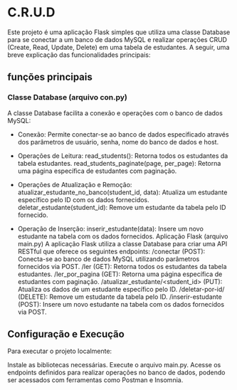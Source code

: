 # C.R.U.D
Este projeto é uma aplicação Flask simples que utiliza uma classe Database para se conectar a um banco de dados MySQL e realizar operações CRUD (Create, Read, Update, Delete) em uma tabela de estudantes. A seguir, uma breve explicação das funcionalidades principais:

## funções principais	
### Classe Database (arquivo con.py)
A classe Database facilita a conexão e operações com o banco de dados MySQL:

- Conexão: Permite conectar-se ao banco de dados especificado através dos parâmetros de usuário, senha, nome do banco de dados e host.

- Operações de Leitura:
read_students(): Retorna todos os estudantes da tabela estudantes.
read_students_paginate(page, per_page): Retorna uma página específica de estudantes com paginação.

- Operações de Atualização e Remoção:
atualizar_estudante_no_banco(student_id, data): Atualiza um estudante específico pelo ID com os dados fornecidos.
deletar_estudante(student_id): Remove um estudante da tabela pelo ID fornecido.

- Operação de Inserção:
inserir_estudante(data): Insere um novo estudante na tabela com os dados fornecidos.
Aplicação Flask (arquivo main.py)
A aplicação Flask utiliza a classe Database para criar uma API RESTful que oferece os seguintes endpoints:
/conectar (POST): Conecta-se ao banco de dados MySQL utilizando parâmetros fornecidos via POST.
/ler (GET): Retorna todos os estudantes da tabela estudantes.
/ler_por_pagina (GET): Retorna uma página específica de estudantes com paginação.
/atualizar_estudante/<student_id> (PUT): Atualiza os dados de um estudante específico pelo ID.
/deletar-por-id/<id> (DELETE): Remove um estudante da tabela pelo ID.
/inserir-estudante (POST): Insere um novo estudante na tabela com os dados fornecidos via POST.

## Configuração e Execução
Para executar o projeto localmente:

Instale as bibliotecas necessárias.
Execute o arquivo main.py.
Acesse os endpoints definidos para realizar operações no banco de dados, podendo ser acessados com ferramentas como Postman e Insomnia.